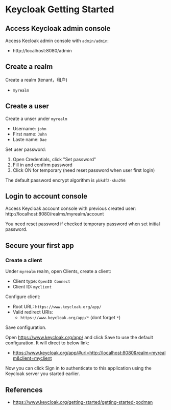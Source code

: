 # Keycloak Getting Started

## Access Keycloak admin console

Access Kecloak admin console with `admin/admin`:
- http://localhost:8080/admin


## Create a realm
Create a realm (tenant，租户)
- `myrealm`

## Create a user
Create a unser under `myrealm`
- Username: `john`
- First name: `John`
- Laste name: `Dae`

Set user password:
1. Open Credentials, click "Set password"
2. Fill in and confirm password
3. Click ON for temporary (need reset password when user first login)

The default password encrypt algorithm is `pbkdf2-sha256`

## Login to account console
Access Keycloak account console with previous created user:
http://localhost:8080/realms/myrealm/account

You need reset password if checked temporary password when set initial password.

## Secure your first app

### Create a client

Under `myrealm` realm, open Clients, create a client:
- Client type: `OpenID Connect` 
- Client ID: `myclient`

Configure client:
- Root URL: `https://www.keycloak.org/app/`
- Valid redirect URIs:
    - `https://www.keycloak.org/app/*` (dont forget `*`)

Save configuration.

Open https://www.keycloak.org/app/ and click Save to use the default configuration.
It will direct to below link:
- https://www.keycloak.org/app/#url=http://localhost:8080&realm=myrealm&client=myclient

Now you can click Sign in to authenticate to this application using the Keycloak server you started earlier.

## References
- https://www.keycloak.org/getting-started/getting-started-podman